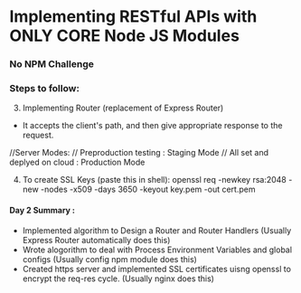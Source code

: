 # Implementing RESTful APIs with ONLY CORE Node JS Modules
### No NPM Challenge

### Steps to follow:
3. Implementing Router (replacement of Express Router)
- It accepts the client's path, and then give appropriate response to the request.

//Server Modes:
// Preproduction testing : Staging Mode
// All set and deplyed on cloud : Production Mode

4. To create SSL Keys (paste this in shell):
openssl req -newkey rsa:2048 -new -nodes -x509 -days 3650 -keyout key.pem -out cert.pem

#### Day 2 Summary : 
- Implemented algorithm to Design a Router and Router Handlers (Usually Express Router automatically does this)
- Wrote alogorithm to deal with Process Environment Variables and global configs (Usually config npm module does this)
- Created https server and implemented SSL certificates uisng openssl to encrypt the req-res cycle. (Usually nginx does this)